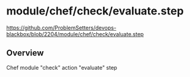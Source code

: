 # module/chef/check/evaluate.step

https://github.com/ProblemSetters/devops-blackbox/blob/2204/module/chef/check/evaluate.step

## Overview

Chef module "check" action "evaluate" step


